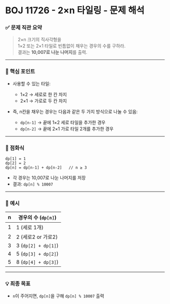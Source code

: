 # BOJ 11726 - 2×n 타일링 - 문제 해석

### ✅ 문제 직관 요약

> 2×n 크기의 직사각형을  
> 1×2 또는 2×1 타일로 빈틈없이 채우는 경우의 수를 구하라.  
> 결과는 **10,007로 나눈 나머지**를 출력.

---

### 🎯 핵심 포인트

- 사용할 수 있는 타일:

  - 1×2 → 세로로 한 칸 차지
  - 2×1 → 가로로 두 칸 차지

- 즉, n칸을 채우는 경우는 다음과 같은 두 가지 방식으로 나눌 수 있음:
  - `dp[n-1]` → 끝에 1×2 세로 타일을 추가한 경우
  - `dp[n-2]` → 끝에 2×1 가로 타일 2개를 추가한 경우

---

### 🧮 점화식

```
dp[1] = 1
dp[2] = 2
dp[n] = dp[n-1] + dp[n-2]   // n ≥ 3
```

- 각 경우는 10,007로 나눈 나머지를 저장
- 결과: `dp[n] % 10007`

---

### 📌 예시

| n   | 경우의 수 (`dp[n]`) |
| --- | ------------------- |
| 1   | 1 (세로 1개)        |
| 2   | 2 (세로2 or 가로2)  |
| 3   | 3 (`dp[2] + dp[1]`) |
| 4   | 5 (`dp[3] + dp[2]`) |
| 5   | 8 (`dp[4] + dp[3]`) |

---

### 💡 최종 목표

- `n`이 주어지면, `dp[n]`을 구해 `dp[n] % 10007` 출력
